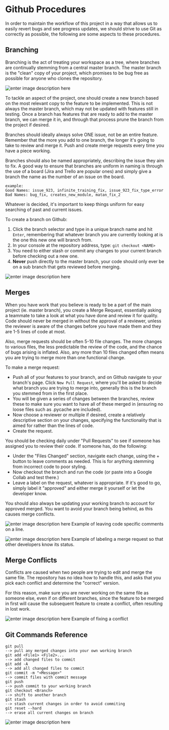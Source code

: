 
# Github Procedures


In order to maintain the workflow of this project in a way that allows us to easily revert bugs and see progress updates, we should strive to use Git as correctly as possible, the following are some aspects to these procedures.


## Branching
Branching is the act of treating your workspace as a tree, where branches are continually stemming from a central master branch. The master branch is the "clean" copy of your project, which promises to be bug free as possible for anyone who clones the repository.

![enter image description here](https://backlog.com/app/themes/backlog-child/assets/img/guides/git/collaboration/using_branches_001.png)
 
To tackle an aspect of the project, one should create a new branch based on the most relevant copy to the feature to be implemented. This is not always the master branch, which may not be updated with features still in testing.
Once a branch has features that are ready to add to the master branch, we can merge it in, and through that process prune the branch from the project if desired.

Branches should ideally always solve ONE issue, not be an entire feature. Remember that the more you add to one branch, the longer it's going to take to review and merge it. Push and create merge requests every time you have a piece working.

Branches should also be named appropriately, describing the issue they aim to fix. A good way to ensure that branches are uniform in naming is through the use of a board (Jira and Trello are popular ones) and simply give a branch the name as the number of an issue on the board.

    example: 
    Good Names: issue_923, infinite_training_fix, issue_923_fix_type_error
    Bad Names: bug_fix, creates_new_module, matan_fix_2



Whatever is decided, it's important to keep things uniform for easy searching of past and current issues.

To create a branch on Github:
1. Click the branch selector and type in a unique branch name and hit `Enter`, remembering that whatever branch you are currently looking at is the one this new one will branch from.
2. In your console at the repository address, type: `git checkout <NAME>`
3. You need to either stash or commit any changes to your current branch before checking out a new one.
4. **Never** push directly to the master branch, your code should only ever be on a sub branch that gets reviewed before merging.

![enter image description here](https://github-images.s3.amazonaws.com/enterprise/2.13/assets/images/help/branch/branch-selection-dropdown.png)

## Merges

When you have work that you believe is ready to be a part of the main project (ie. master branch), you create a Merge Request, essentially asking a teammate to take a look at what you have done and review it for quality. Code should never be merged in without the approval of a reviewer, unless the reviewer is aware of the changes before you have made them and they are 1-5 lines of code at most.

Also, merge requests should be often 5-10 file changes. The more changes to various files, the less predictable the review of the code, and the chance of bugs arising is inflated. Also, any more than 10 files changed often means you are trying to merge more than one functional change.

To make a merge request:
* Push all of your features to your branch, and on Github navigate to your branch's page. Click `New Pull Request`, where you'll be asked to decide what branch you are trying to merge into, generally this is the branch you stemmed from in the first place. 
* You will be given a series of changes between the branches, review these to make sure you want to have all of these merged in (ensuring no loose files such as .pycache are included). 
* Now choose a reviewer or multiple if desired, create a relatively descriptive section on your changes, specifying the functionality that is aimed for rather than the lines of code. 
* Create the request.


You should be checking daily under "Pull Requests" to see if someone has assigned you to review their code. If someone has, do the following:
* Under the "Files Changed" section, navigate each change, using the + button to leave comments as needed. This is for anything stemming from incorrect code to poor styling.
* Now checkout the branch and run the code (or paste into a Google Collab and test there.) 
* Leave a label on the request, whatever is appropriate. If it's good to go, simply label it "approved" and either merge it yourself or let the developer know.

You should also always be updating your working branch to account for approved merged. You want to avoid your branch being behind, as this causes merge conflicts.

![enter image description here](https://cdn0.tnwcdn.com/wp-content/blogs.dir/1/files/2018/10/Suggested-Changes-screenshot-796x375.png)
Example of leaving code specific comments on a line.

![enter image description here](https://help.github.com/assets/images/help/issues/issues_applying_labels_dropdown.png)
Example of labeling a merge request so that other developers know its status.
## Merge Conflicts
Conflicts are caused when two people are trying to edit and merge the same file. The repository has no idea how to handle this, and asks that you pick each conflict and determine the "correct" version.

For this reason, make sure you are never working on the same file as someone else, even if on different branches, since the feature to be merged in first will cause the subsequent feature to create a conflict, often resulting in lost work.

![enter image description here](https://help.github.com/assets/images/help/pull_requests/view-merge-conflict-with-markers.png)
Example of fixing a conflict

## Git Commands Reference

    git pull 
    --> pull any merged changes into your own working branch
    git add <File1> <File2>... 
    --> add changed files to commit
    git add -A 
    --> add all changed files to commit
    git commit -m "<Message>" 
    --> commit files with commit message
    git push 
    --> push commit to your working branch
    git checkout <Branch> 
    --> shift to another branch
    git stash 
    --> stash current changes in order to avoid commiting
    git reset --hard 
    --> erase all current changes on branch


![enter image description here](https://rubygarage.s3.amazonaws.com/uploads/article_image/file/599/git-cheatsheet-5.jpg)